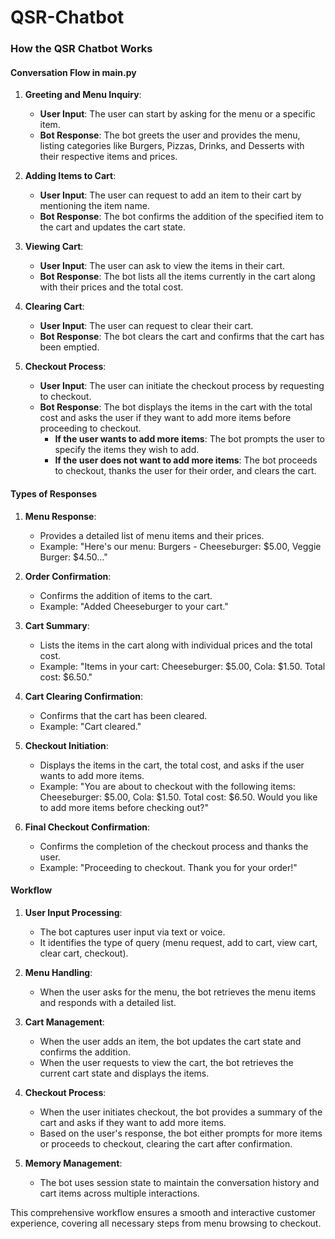# QSR-Chatbot

### How the QSR Chatbot Works

#### Conversation Flow in main.py

1. **Greeting and Menu Inquiry**:
   - **User Input**: The user can start by asking for the menu or a specific item.
   - **Bot Response**: The bot greets the user and provides the menu, listing categories like Burgers, Pizzas, Drinks, and Desserts with their respective items and prices.

2. **Adding Items to Cart**:
   - **User Input**: The user can request to add an item to their cart by mentioning the item name.
   - **Bot Response**: The bot confirms the addition of the specified item to the cart and updates the cart state.

3. **Viewing Cart**:
   - **User Input**: The user can ask to view the items in their cart.
   - **Bot Response**: The bot lists all the items currently in the cart along with their prices and the total cost.

4. **Clearing Cart**:
   - **User Input**: The user can request to clear their cart.
   - **Bot Response**: The bot clears the cart and confirms that the cart has been emptied.

5. **Checkout Process**:
   - **User Input**: The user can initiate the checkout process by requesting to checkout.
   - **Bot Response**: The bot displays the items in the cart with the total cost and asks the user if they want to add more items before proceeding to checkout.
     - **If the user wants to add more items**: The bot prompts the user to specify the items they wish to add.
     - **If the user does not want to add more items**: The bot proceeds to checkout, thanks the user for their order, and clears the cart.

#### Types of Responses

1. **Menu Response**:
   - Provides a detailed list of menu items and their prices.
   - Example: "Here's our menu: Burgers - Cheeseburger: $5.00, Veggie Burger: $4.50..."

2. **Order Confirmation**:
   - Confirms the addition of items to the cart.
   - Example: "Added Cheeseburger to your cart."

3. **Cart Summary**:
   - Lists the items in the cart along with individual prices and the total cost.
   - Example: "Items in your cart: Cheeseburger: $5.00, Cola: $1.50. Total cost: $6.50."

4. **Cart Clearing Confirmation**:
   - Confirms that the cart has been cleared.
   - Example: "Cart cleared."

5. **Checkout Initiation**:
   - Displays the items in the cart, the total cost, and asks if the user wants to add more items.
   - Example: "You are about to checkout with the following items: Cheeseburger: $5.00, Cola: $1.50. Total cost: $6.50. Would you like to add more items before checking out?"

6. **Final Checkout Confirmation**:
   - Confirms the completion of the checkout process and thanks the user.
   - Example: "Proceeding to checkout. Thank you for your order!"

#### Workflow

1. **User Input Processing**:
   - The bot captures user input via text or voice.
   - It identifies the type of query (menu request, add to cart, view cart, clear cart, checkout).

2. **Menu Handling**:
   - When the user asks for the menu, the bot retrieves the menu items and responds with a detailed list.

3. **Cart Management**:
   - When the user adds an item, the bot updates the cart state and confirms the addition.
   - When the user requests to view the cart, the bot retrieves the current cart state and displays the items.

4. **Checkout Process**:
   - When the user initiates checkout, the bot provides a summary of the cart and asks if they want to add more items.
   - Based on the user's response, the bot either prompts for more items or proceeds to checkout, clearing the cart after confirmation.

5. **Memory Management**:
   - The bot uses session state to maintain the conversation history and cart items across multiple interactions.

This comprehensive workflow ensures a smooth and interactive customer experience, covering all necessary steps from menu browsing to checkout.
